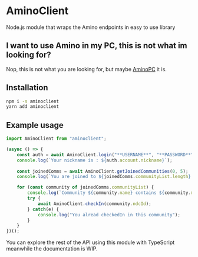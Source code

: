# AminoClient

Node.js module that wraps the Amino endpoints in easy to use library

## I want to use Amino in my PC, this is not what im looking for?

Nop, this is not what you are looking for, but maybe [AminoPC](https://github.com/SrZorro/AminoPC) it is.

## Installation
```sh
npm i -s aminoclient
yarn add aminoclient
```

## Example usage

```typescript
import AminoClient from "aminoclient";

(async () => {
    const auth = await AminoClient.login("**USERNAME**", "**PASSWORD**", "**DEVICEID**");
    console.log(`Your nickname is : ${auth.account.nickname}`);
    
    const joinedComms = await AminoClient.getJoinedCommunities(0, 5);
    console.log(`You are joined to ${joinedComms.communityList.length} communities.`);

    for (const community of joinedComms.communityList) {
        console.log(`Community ${community.name} contains ${community.membersCount} members.`);
        try {
            await AminoClient.checkIn(community.ndcId);
        } catch(e) {
            console.log("You alread checkedIn in this community");
        }
    }
})();
```

You can explore the rest of the API using this module with TypeScript meanwhile the documentation is WIP.
